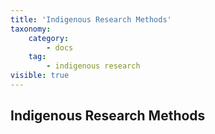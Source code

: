 ```yaml
---
title: 'Indigenous Research Methods'
taxonomy:
    category:
        - docs
    tag:
        - indigenous research
visible: true
---
```


## Indigenous Research Methods
